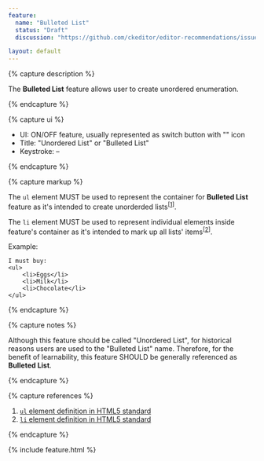 ```yaml
---
feature:
  name: "Bulleted List"
  status: "Draft"
  discussion: "https://github.com/ckeditor/editor-recommendations/issues/19"

layout: default
---
```


{% capture description %}

The **Bulleted List** feature allows user to create unordered enumeration.

{% endcapture %}

{% capture ui %}

 * UI: ON/OFF feature, usually represented as switch button with "<i class="fa fa-list-ul" aria-label="Bulleted List" title="Bulleted List"></i>" icon
 * Title: "Unordered List" or "Bulleted List"
 * Keystroke: –

{% endcapture %}

{% capture markup %}

The `ul` element MUST be used to represent the container for **Bulleted List** feature as it's intended to create unorderded lists<sup>[[1](#ref1)]</sup>.

The `li` element MUST be used to represent individual elements inside feature's container as it's intended to mark up all lists' items<sup>[[2](#ref2)]</sup>.

Example:

```
I must buy:
<ul>
	<li>Eggs</li>
	<li>Milk</li>
	<li>Chocolate</li>
</ul>
```

{% endcapture %}

{% capture notes %}

Although this feature should be called "Unordered List", for historical reasons users are used to the "Bulleted List" name. Therefore, for the benefit of learnability, this feature SHOULD be generally referenced as **Bulleted List**.

{% endcapture %}

{% capture references %}

1. <a id="ref1"></a>[`ul` element definition in HTML5 standard](https://www.w3.org/TR/html5/grouping-content.html#the-ul-element)
2. <a id="ref2"></a>[`li` element definition in HTML5 standard](https://www.w3.org/TR/html5/grouping-content.html#the-li-element)

{% endcapture %}

{% include feature.html %}
